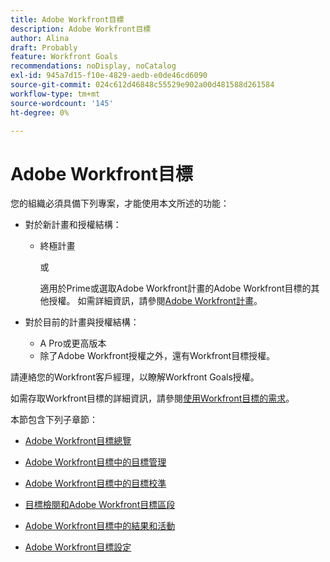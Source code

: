 ```yaml
---
title: Adobe Workfront目標
description: Adobe Workfront目標
author: Alina
draft: Probably
feature: Workfront Goals
recommendations: noDisplay, noCatalog
exl-id: 945a7d15-f10e-4829-aedb-e0de46cd6090
source-git-commit: 024c612d46848c55529e902a00d481588d261584
workflow-type: tm+mt
source-wordcount: '145'
ht-degree: 0%

---
```


# Adobe Workfront目標

您的組織必須具備下列專案，才能使用本文所述的功能：

* 對於新計畫和授權結構：

   * 終極計畫

     或

     適用於Prime或選取Adobe Workfront計畫的Adobe Workfront目標的其他授權。 如需詳細資訊，請參閱[Adobe Workfront計畫](https://www.workfront.com/plans)。

* 對於目前的計畫與授權結構：

   * A Pro或更高版本
   * 除了Adobe Workfront授權之外，還有Workfront目標授權。

請連絡您的Workfront客戶經理，以瞭解Workfront Goals授權。

如需存取Workfront目標的詳細資訊，請參閱[使用Workfront目標的需求](../workfront-goals/goal-management/access-needed-for-wf-goals.md)。

本節包含下列子章節：

* [Adobe Workfront目標總覽](../workfront-goals/goal-management/wf-goals-overview.md)
* [Adobe Workfront目標中的目標管理](../workfront-goals/goal-management/goal-management.md)
* [Adobe Workfront目標中的目標校準](../workfront-goals/goal-alignment/goal-alignment.md)
* [目標檢閱和Adobe Workfront目標區段](../workfront-goals/goal-review-and-workfront-goals-sections/goal-review-wf-goals-sections.md)
* [Adobe Workfront目標中的結果和活動](../workfront-goals/results-and-activities/results-and-activities.md)

  <!--
  <li>Tips, tricks, and troubleshooting for Workfront Goals (might come after GA)</li>
  -->

* [Adobe Workfront目標設定](../workfront-goals/workfront-goals-settings/wf-goals-settings.md)
